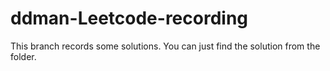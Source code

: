 # ddman-Leetcode-recording
This branch records some solutions. You can just find the solution from the folder.